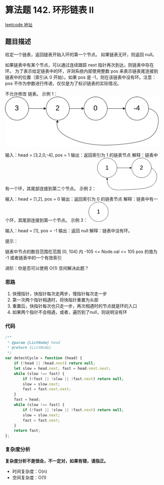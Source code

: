 # 算法题 142. 环形链表 II
[leetcode 地址](https://leetcode-cn.com/problems/linked-list-cycle-ii/)

## 题目描述


给定一个链表，返回链表开始入环的第一个节点。 如果链表无环，则返回 null。

如果链表中有某个节点，可以通过连续跟踪 next 指针再次到达，则链表中存在环。 为了表示给定链表中的环，评测系统内部使用整数 pos 来表示链表尾连接到链表中的位置（索引从 0 开始）。如果 pos 是 -1，则在该链表中没有环。注意：pos 不作为参数进行传递，仅仅是为了标识链表的实际情况。

不允许修改 链表。
示例 1：
![图1](./images/linked-list-cycle-ii1.png)


输入：head = [3,2,0,-4], pos = 1
输出：返回索引为 1 的链表节点
解释：链表中有一个环，其尾部连接到第二个节点。
示例 2：
![图2](./images/linked-list-cycle-ii2.png)



输入：head = [1,2], pos = 0
输出：返回索引为 0 的链表节点
解释：链表中有一个环，其尾部连接到第一个节点。
示例 3：
![图3](./images/linked-list-cycle-ii3.png)



输入：head = [1], pos = -1
输出：返回 null
解释：链表中没有环。
 

提示：

链表中节点的数目范围在范围 [0, 104] 内
-105 <= Node.val <= 105
pos 的值为 -1 或者链表中的一个有效索引
 

进阶：你是否可以使用 O(1) 空间解决此题？


### 思路
1. 快慢指针，快指针每次走两步，慢指针每次走一步
2. 第一次两个指针相遇时，将快指针重置为头部
3. 重置后，快指针每次也只走一步，再次相遇时的节点就是环的入口
4. 如果两个指针不会相遇，或者，遍历到了null，则说明没有环


### 代码
```javascript
/**
 * @param {ListNode} head
 * @return {ListNode}
 */
var detectCycle = function (head) {
    if (!head || !head.next) return null;
    let slow = head.next, fast = head.next.next;
    while (slow !== fast) {
        if (!fast || !slow || !fast.next) return null;
        slow = slow.next;
        fast = fast.next.next;
    }
    fast = head;
    while (slow !== fast) {
        if (!fast || !slow || !fast.next) return null;
        slow = slow.next;
        fast = fast.next;
    }
    return fast;
};
```
### 复杂度分析
**复杂度分析不是很会，不一定对，如果有错，请指正。**
- 时间复杂度：O(n)
- 空间复杂度：O(1)